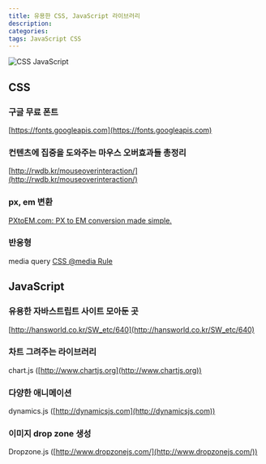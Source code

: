 ```yaml
---
title: 유용한 CSS, JavaScript 라이브러리
description:
categories: 
tags: JavaScript CSS
---
```


![CSS JavaScript](https://s3.amazonaws.com/blog.psd2html.com/wp-content/uploads/2016/06/28095638/CSS-vs-JS-Animations.png)

## CSS

### 구글 무료 폰트

[https://fonts.googleapis.com](https://fonts.googleapis.com)

### 컨텐츠에 집중을 도와주는 마우스 오버효과들 총정리

[http://rwdb.kr/mouseoverinteraction/](http://rwdb.kr/mouseoverinteraction/)

### px, em 변환

[PXtoEM.com: PX to EM conversion made simple.](http://pxtoem.com/)

### 반응형

media query [CSS @media Rule](https://www.w3schools.com/cssref/css3_pr_mediaquery.asp)

## JavaScript

### 유용한 자바스트립트 사이트 모아둔 곳

[http://hansworld.co.kr/SW_etc/640](http://hansworld.co.kr/SW_etc/640)

### 차트 그려주는 라이브러리

chart.js ([http://www.chartjs.org](http://www.chartjs.org))

### 다양한 애니메이션

dynamics.js ([http://dynamicsjs.com](http://dynamicsjs.com))

### 이미지 drop zone 생성

Dropzone.js ([http://www.dropzonejs.com/](http://www.dropzonejs.com/))